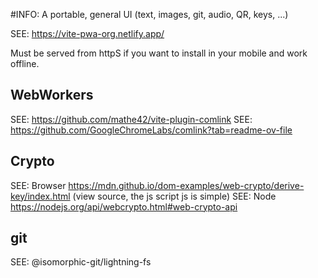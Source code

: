 #INFO: A portable, general UI (text, images, git, audio, QR, keys, ...)

SEE: https://vite-pwa-org.netlify.app/

Must be served from httpS if you want to install in your mobile and work offline.

## WebWorkers

SEE: https://github.com/mathe42/vite-plugin-comlink
SEE: https://github.com/GoogleChromeLabs/comlink?tab=readme-ov-file

## Crypto

SEE: Browser https://mdn.github.io/dom-examples/web-crypto/derive-key/index.html (view source, the js script js is simple)
SEE: Node https://nodejs.org/api/webcrypto.html#web-crypto-api

## git

SEE: @isomorphic-git/lightning-fs
